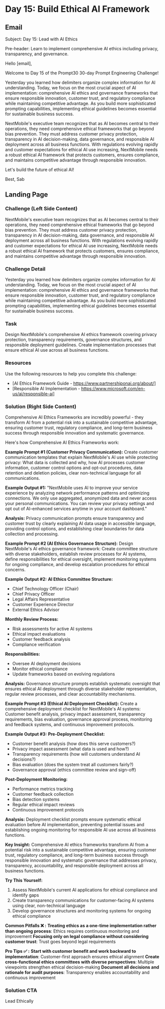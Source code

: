 # Day 15: Build Ethical AI Framework

## Email
Subject: Day 15: Lead with AI Ethics

Pre-header: Learn to implement comprehensive AI ethics including privacy, transparency, and governance.

Hello [email],

Welcome to Day 15 of the Prompt30 30-day Prompt Engineering Challenge!

Yesterday you learned how delimiters organize complex information for AI understanding. Today, we focus on the most crucial aspect of AI implementation: comprehensive AI ethics and governance frameworks that ensure responsible innovation, customer trust, and regulatory compliance while maintaining competitive advantage. As you build more sophisticated prompting capabilities, implementing ethical guidelines becomes essential for sustainable business success.

NextMobile's executive team recognizes that as AI becomes central to their operations, they need comprehensive ethical frameworks that go beyond bias prevention. They must address customer privacy protection, transparency in AI decision-making, data governance, and responsible AI deployment across all business functions. With regulations evolving rapidly and customer expectations for ethical AI use increasing, NextMobile needs a robust ethical AI framework that protects customers, ensures compliance, and maintains competitive advantage through responsible innovation.

Let's build the future of ethical AI!

Best, Sab

## Landing Page

### Challenge (Left Side Content)
NextMobile's executive team recognizes that as AI becomes central to their operations, they need comprehensive ethical frameworks that go beyond bias prevention. They must address customer privacy protection, transparency in AI decision-making, data governance, and responsible AI deployment across all business functions. With regulations evolving rapidly and customer expectations for ethical AI use increasing, NextMobile needs a robust ethical AI framework that protects customers, ensures compliance, and maintains competitive advantage through responsible innovation.

### Challenge Detail
Yesterday you learned how delimiters organize complex information for AI understanding. Today, we focus on the most crucial aspect of AI implementation: comprehensive AI ethics and governance frameworks that ensure responsible innovation, customer trust, and regulatory compliance while maintaining competitive advantage. As you build more sophisticated prompting capabilities, implementing ethical guidelines becomes essential for sustainable business success.

### Task
Design NextMobile's comprehensive AI ethics framework covering privacy protection, transparency requirements, governance structures, and responsible deployment guidelines. Create implementation processes that ensure ethical AI use across all business functions.

### Resources
Use the following resources to help you complete this challenge:
- [AI Ethics Framework Guide - https://www.partnershiponai.org/about/]
- [Responsible AI Implementation - https://www.microsoft.com/en-us/ai/responsible-ai]

### Solution (Right Side Content)
Comprehensive AI Ethics Frameworks are incredibly powerful - they transform AI from a potential risk into a sustainable competitive advantage, ensuring customer trust, regulatory compliance, and long-term business success through responsible innovation and systematic governance.

Here's how Comprehensive AI Ethics Frameworks work:

**Example Prompt #1 (Customer Privacy Communication):**
Create customer communication templates that explain NextMobile's AI use while protecting privacy: What data is collected and why, how AI processes customer information, customer control options and opt-out procedures, data retention and deletion policies, clear non-technical language for all communications.

**Example Output #1:**
"NextMobile uses AI to improve your service experience by analyzing network performance patterns and optimizing connections. We only use aggregated, anonymized data and never access your personal communications. You can review your privacy settings and opt out of AI-enhanced services anytime in your account dashboard."

**Analysis:** Privacy communication prompts ensure transparency and customer trust by clearly explaining AI data usage in accessible language, providing control options, and establishing clear boundaries for data collection and processing.

**Example Prompt #2 (AI Ethics Governance Structure):**
Design NextMobile's AI ethics governance framework: Create committee structure with diverse stakeholders, establish review processes for AI systems, define responsibilities for ethical oversight, implement monitoring systems for ongoing compliance, and develop escalation procedures for ethical concerns.

**Example Output #2:**
**AI Ethics Committee Structure:**
- Chief Technology Officer (Chair)
- Chief Privacy Officer
- Legal Affairs Representative
- Customer Experience Director
- External Ethics Advisor

**Monthly Review Process:**
- Risk assessments for active AI systems
- Ethical impact evaluations
- Customer feedback analysis
- Compliance verification

**Responsibilities:**
- Oversee AI deployment decisions
- Monitor ethical compliance
- Update frameworks based on evolving regulations

**Analysis:** Governance structure prompts establish systematic oversight that ensures ethical AI deployment through diverse stakeholder representation, regular review processes, and clear accountability mechanisms.

**Example Prompt #3 (Ethical AI Deployment Checklist):**
Create a comprehensive deployment checklist for NextMobile's AI systems: Customer benefit analysis, privacy impact assessment, transparency requirements, bias evaluation, governance approval process, monitoring and feedback systems, and continuous improvement protocols.

**Example Output #3:**
**Pre-Deployment Checklist:**
- Customer benefit analysis (how does this serve customers?)
- Privacy impact assessment (what data is used and how?)
- Transparency requirements (how will customers understand AI decisions?)
- Bias evaluation (does the system treat all customers fairly?)
- Governance approval (ethics committee review and sign-off)

**Post-Deployment Monitoring:**
- Performance metrics tracking
- Customer feedback collection
- Bias detection systems
- Regular ethical impact reviews
- Continuous improvement protocols

**Analysis:** Deployment checklist prompts ensure systematic ethical evaluation before AI implementation, preventing potential issues and establishing ongoing monitoring for responsible AI use across all business functions.

**Key Insight:**
Comprehensive AI ethics frameworks transform AI from a potential risk into a sustainable competitive advantage, ensuring customer trust, regulatory compliance, and long-term business success through responsible innovation and systematic governance that addresses privacy, transparency, accountability, and responsible deployment across all business functions.

**Try This Yourself:**
1. Assess NextMobile's current AI applications for ethical compliance and identify gaps
2. Create transparency communications for customer-facing AI systems using clear, non-technical language
3. Develop governance structures and monitoring systems for ongoing ethical compliance

**Common Pitfalls ❌ :**
**Treating ethics as a one-time implementation rather than ongoing process**: Ethics requires continuous monitoring and improvement
**Focusing only on legal compliance without considering customer trust**: Trust goes beyond legal requirements

**Pro Tips ✅ :**
**Start with customer benefit and work backward to implementation**: Customer-first approach ensures ethical alignment
**Create cross-functional ethics committees with diverse perspectives**: Multiple viewpoints strengthen ethical decision-making
**Document all decisions and rationale for audit purposes**: Transparency enables accountability and continuous improvement

### Solution CTA
Lead Ethically 